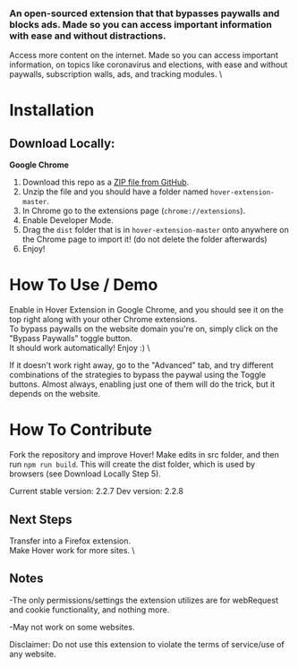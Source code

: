 
### An open-sourced extension that that bypasses paywalls and blocks ads. Made so you can access important information with ease and without distractions.

Access more content on the internet. Made so you can access important information, on topics like coronavirus and elections, with ease and without paywalls, subscription walls, ads, and tracking modules. \

# Installation

## Download Locally: 
**Google Chrome**
1. Download this repo as a [ZIP file from GitHub](https://github.com/hover-inc/hover-extension/archive/master.zip).
2. Unzip the file and you should have a folder named `hover-extension-master`.
3. In Chrome go to the extensions page (`chrome://extensions`).
4. Enable Developer Mode.
5. Drag the `dist` folder that is in `hover-extension-master` onto anywhere on the Chrome page to import it! (do not delete the folder afterwards)
6. Enjoy!


# How To Use / Demo
Enable in Hover Extension in Google Chrome, and you should see it on the top right along with your other Chrome extensions. \
To bypass paywalls on the website domain you're on, simply click on the "Bypass Paywalls" toggle button. \
It should work automatically! Enjoy :) \

If it doesn't work right away, go to the "Advanced" tab, and try different combinations of the strategies to bypass the paywal using the Toggle buttons. Almost always, enabling just one of them will do the trick, but it depends on the website. 

# How To Contribute
Fork the repository and improve Hover!
Make edits in src folder, and then run ```npm run build```. This will create the dist folder, which is used by browsers (see Download Locally Step 5).

Current stable version: 2.2.7
Dev version: 2.2.8

## Next Steps
Transfer into a Firefox extension. \
Make Hover work for more sites. \

## Notes

-The only permissions/settings the extension utilizes are for webRequest and cookie functionality, and nothing more.

-May not work on some websites.


Disclaimer: 
Do not use this extension to violate the terms of service/use of any website.
